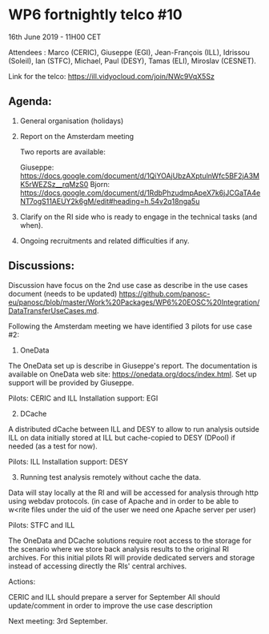 #  WP6 fortnightly telco #10

16th June 2019 - 11H00 CET

Attendees : Marco (CERIC), Giuseppe (EGI), Jean-François (ILL), Idrissou (Soleil), Ian (STFC), Michael, Paul (DESY), Tamas (ELI), Miroslav (CESNET).

Link for the telco: https://ill.vidyocloud.com/join/NWc9VqX5Sz


## Agenda:

1. General organisation (holidays)

2. Report on the Amsterdam meeting
   
   Two reports are available:
   
   Giuseppe: https://docs.google.com/document/d/1QiYOAjUbzAXptulnWfc5BF2jA3MK5rWEZSz__rqMzS0
   Bjorn: https://docs.google.com/document/d/1RdbPhzudmpApeX7k6jJCGaTA4eNT7ogS11AEUY2k6gM/edit#heading=h.54v2q18nga5u
   
3. Clarify on the RI side who is ready to engage in the technical tasks (and when).

4. Ongoing recruitments and related difficulties if any.
## Discussions:

Discussion have focus on the 2nd use case as describe in the use cases document (needs to be updated) https://github.com/panosc-eu/panosc/blob/master/Work%20Packages/WP6%20EOSC%20Integration/DataTransferUseCases.md.

Following the Amsterdam meeting we have identified 3 pilots for use case #2:

1) OneData 

The OneData set up is describe in Giuseppe's report. The documentation is available on OneData web site: https://onedata.org/docs/index.html. Set up support will be provided by Giuseppe.

Pilots: CERIC and ILL
Installation support: EGI

2) DCache

A distributed dCache between ILL and DESY to allow to run analysis outside ILL on data initially stored at ILL but  cache-copied to DESY (DPool) if needed (as a test for now).

Pilots: ILL
Installation support: DESY

3) Running test analysis remotely without cache the data.

Data will stay locally at the RI and will be accessed for analysis through http using webdav protocols.
(in case of Apache and in order to be able to w<rite files under the uid of the user we need one Apache server per user)

Pilots: STFC and ILL

 The OneData and DCache solutions require root access to the storage for the scenario where we store back analysis results to the original RI archives.  For this initial pilots RI will provide dedicated servers and storage instead of accessing directly the RIs' central archives.

Actions: 

CERIC and ILL should prepare a server for September
All should update/comment in order to improve  the use case description



Next meeting: 3rd September.